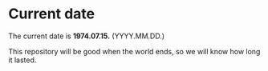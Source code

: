 # Current date

The current date is **1974.07.15.** (YYYY.MM.DD.)

This repository will be good when the world ends, so we will know how long it lasted.